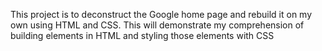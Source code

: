 This project is to deconstruct the Google home page and rebuild it on my own using HTML and CSS.
This will demonstrate my comprehension of building elements in HTML and styling those elements with CSS